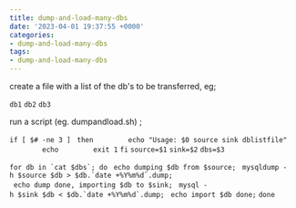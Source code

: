 ```yaml
---
title: dump-and-load-many-dbs
date: '2023-04-01 19:37:55 +0000'
categories:
- dump-and-load-many-dbs
tags:
- dump-and-load-many-dbs
---
```



create a file with a list of the db's to be transferred, eg;

`db1`
`db2`
`db3`

run a script (eg. dumpandload.sh) ;

`if [ $# -ne 3 ] `
`then`
`        echo "Usage: $0 source sink dblistfile"`
`        echo`
`        exit 1`
`fi`
`source=$1`
`sink=$2`
`dbs=$3`

``for db in `cat $dbs`; do``
` echo dumping $db from $source;`
`` mysqldump -h $source $db > $db.`date +%Y%m%d`.dump;``
` echo dump done, importing $db to $sink;`
`` mysql -h $sink $db < $db.`date +%Y%m%d`.dump;``
` echo import $db done;`
`done`